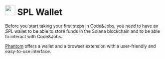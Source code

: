 # <img src="https://cdn.jsdelivr.net/gh/trustwallet/assets@master/blockchains/solana/info/logo.png" width="32px" height="32px"> SPL Wallet 


Before you start taking your first steps in Code&Jobs, you need to have an *SPL* wallet to be able to store funds in the Solana blockchain and to be able to interact with Code&Jobs.

[Phantom](https://phantom.app/) offers a wallet and a browser extension with a user-friendly and easy-to-use interface.